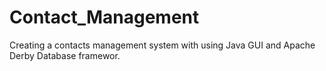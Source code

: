 # Contact_Management
Creating a contacts management system with using Java GUI and Apache Derby Database framewor.
